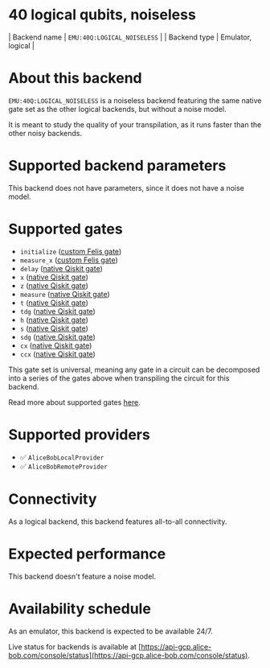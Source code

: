 # 40 logical qubits, noiseless

| Backend name | `EMU:40Q:LOGICAL_NOISELESS` |
| Backend type | Emulator, logical |

# About this backend
`EMU:40Q:LOGICAL_NOISELESS` is a noiseless backend featuring the same native gate set as the other logical backends, but without a noise model.

It is meant to study the quality of your transpilation, as it runs faster than the other noisy backends.

# Supported backend parameters
This backend does not have parameters, since it does not have a noise model.

# Supported gates
- `initialize` ([custom Felis gate](../../reference/supported_instructions.md))
- `measure_x` ([custom Felis gate](../../reference/supported_instructions.md))
- `delay` ([native Qiskit gate](https://docs.quantum.ibm.com/api/qiskit/circuit#delay))
- `x` ([native Qiskit gate](https://docs.quantum.ibm.com/api/qiskit/qiskit.circuit.library.XGate))
- `z` ([native Qiskit gate](https://docs.quantum.ibm.com/api/qiskit/qiskit.circuit.library.ZGate))
- `measure` ([native Qiskit gate](https://docs.quantum.ibm.com/api/qiskit/circuit#measure))
- `t` ([native Qiskit gate](https://docs.quantum.ibm.com/api/qiskit/qiskit.circuit.library.TGate))
- `tdg` ([native Qiskit gate](https://docs.quantum.ibm.com/api/qiskit/qiskit.circuit.library.TdgGate))
- `h` ([native Qiskit gate](https://docs.quantum.ibm.com/api/qiskit/qiskit.circuit.library.HGate))
- `s` ([native Qiskit gate](https://docs.quantum.ibm.com/api/qiskit/qiskit.circuit.library.SGate))
- `sdg` ([native Qiskit gate](https://docs.quantum.ibm.com/api/qiskit/qiskit.circuit.library.SdgGate))
- `cx` ([native Qiskit gate](https://docs.quantum.ibm.com/api/qiskit/qiskit.circuit.library.CXGate))
- `ccx` ([native Qiskit gate](https://docs.quantum.ibm.com/api/qiskit/qiskit.circuit.library.CCXGate))

This gate set is universal, meaning any gate in a circuit can be decomposed into a series of the gates above when transpiling the circuit for this backend.

Read more about supported gates [here](../../reference/supported_instructions.md).

# Supported providers
- ✅ `AliceBobLocalProvider`
- ✅ `AliceBobRemoteProvider`

# Connectivity

As a logical backend, this backend features all-to-all connectivity.

# Expected performance
This backend doesn't feature a noise model.

# Availability schedule
As an emulator, this backend is expected to be available 24/7.

Live status for backends is available at [https://api-gcp.alice-bob.com/console/status](https://api-gcp.alice-bob.com/console/status).